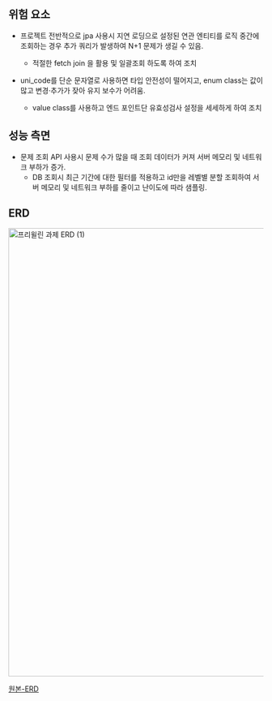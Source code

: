 ## 위험 요소
- 프로젝트 전반적으로 jpa 사용시 지연 로딩으로 설정된 연관 엔티티를 로직 중간에 조회하는 경우 추가 쿼리가 발생하여 N+1 문제가 생길 수 있음.
  - 적절한 fetch join 을 활용 및 일괄조회 하도록 하여 조치
  
- uni_code를 단순 문자열로 사용하면 타입 안전성이 떨어지고, enum class는 값이 많고 변경·추가가 잦아 유지 보수가 어려움.
  - value class를 사용하고 엔드 포인트단 유효성검사 설정을 세세하게 하여 조치
 
## 성능 측면
- 문제 조회 API 사용시 문제 수가 많을 때 조회 데이터가 커져 서버 메모리 및 네트워크 부하가 증가.
  - DB 조회시 최근 기간에 대한 필터를 적용하고 id만을 레벨별 분할 조회하여 서버 메모리 및 네트워크 부하를 줄이고 난이도에 따라 샘플링.

## ERD

<img width="1064" height="884" alt="프리윌린 과제 ERD (1)" src="https://github.com/user-attachments/assets/9705f9d2-73dd-4290-9368-a9081c397bac" />

[원본-ERD](https://dbdiagram.io/d/프리윌린-과제-ERD-68d76b7bd2b621e422263160)
